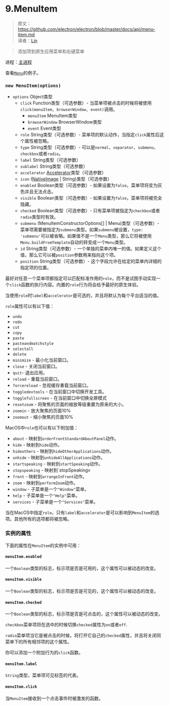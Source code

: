 # 9.MenuItem

> 原文：https://github.com/electron/electron/blob/master/docs/api/menu-item.md    
译者：[Lin](https://github.com/ShmilyLin)   


> 添加项到原生应用菜单和右键菜单

进程：[主进程](../../guides/glossary-of-terms.md#main-process)

查看[`Menu`](./Menu.md)的例子。

### `new MenuItem(options)`

 * `options` Object类型
     * `click` Function类型（可选参数）- 当菜单项被点击的时候将被使用`click(menuItem, browserWindow, event)`调用。
         * `menuItem` MenuItem类型
         * `browserWindow` BrowserWindow类型
         * `event` Event类型
     * `role` String类型（可选参数）- 菜单项的默认动作，当指定`click`属性后这个属性被忽略。
     * `type` String类型（可选参数）- 可以是`normal`、`separator`、`submenu`、`checkbox`或者`radio`。
     * `label` String类型（可选参数）
     * `sublabel` String类型（可选参数）
     * `accelerator` [Accelerator](https://github.com/electron/electron/blob/master/docs/api/accelerator.md)类型（可选参数）
     * `icon` ([NativeImage](./both/nativeImage.md) | String)类型（可选参数）
     * `enabled` Boolean类型（可选参数）- 如果设置为`false`，菜单项将变为灰色并且无法点击。
     * `visible` Boolean类型（可选参数）- 如果设置为`false`，菜单项将被完全隐藏。
     * `checked` Boolean类型（可选参数）- 只有菜单项被指定为`checkbox`或者`radio`类型时有效。
     * `submenu` (MenuItemConstructorOptions[] | Menu)类型（可选参数）- 菜单项需要被指定为`submenu`类型。如果`submenu`被设置，`type: 'submenu'`可以被省略。如果值不是一个`Menu`类型，那么它将被使用`Menu.buildFromTemplate`自动的转变成一个`Menu`类型。
     * `id` String类型（可选参数）- 一个单独的菜单内唯一的值。如果定义这个值，那么它可以被`position`参数用来指向这个项。
     * `position` String类型（可选参数）- 这个字段允许在给定的菜单内详细的指定项的位置。

最好对任意一个菜单项都指定可以匹配标准作用的`role`，而不是试图手动实现一个`click`函数的执行内容。内置的`role`行为将会给予最好的原生体验。

当使用`role`时`label`和`accelerator`是可选的，并且将默认为每个平台适当的值。

`role`属性可以有以下值：

 * `undo`
 * `redo`
 * `cut`
 * `copy`
 * `paste`
 * `pasteandmatchstyle`
 * `selectall`
 * `delete`
 * `minimize` - 最小化当前窗口。
 * `close` - 关闭当前窗口。
 * `quit`- 退出应用。
 * `reload` - 重载当前窗口。
 * `forcereload` - 忽视缓存重载当前窗口。
 * `toggledevtools` - 在当前窗口中切换开发工具。
 * `togglefullscreen` - 在当前窗口中切换全屏模式
 * `resetzoom` - 将聚焦的页面的缩放等级重置为原来的大小。
 * `zoomin` - 放大聚焦的页面10%
 * `zoomout` - 缩小聚焦的页面10%

MacOS中`role`也可以有以下附加值：

 * `about` - 映射到`orderFrontStandardAboutPanel`动作。
 * `hide` - 映射到`hide`动作。
 * `hideothers` - 映射到`hideOtherApplications`动作。
 * `unhide` - 映射到`unhideAllApplications`动作。
 * `startspeaking` - 映射到`startSpeaking`动作。
 * `stopspeaking` - 映射到`stopSpeakingv
 * `front` - 映射到`arrangeInFront`动作。
 * `zoom` - 映射到`performZoom`动作。
 * `window` - 子菜单是一个`"Window"`菜单。
 * `help` - 子菜单是一个`"Help"`菜单。
 * `services` - 子菜单是一个`"Services"`菜单。

当在MacOS中指定`role`，只有`label`和`accelerator`是可以影响到`MenuItem`的选项。其他所有的选项都将被忽略。

### 实例的属性

下面的属性在`MenuItem`的实例中可用：

#### `menuItem.enabled`

一个`Boolean`类型的标志，标示项是否是可用的，这个属性可以被动态的改变。

#### `menuItem.visible`

一个`Boolean`类型的标志，标示项是否是可见的，这个属性可以被动态的改变。

#### `menuItem.checked`

一个`Boolean`类型的标志，标示项是否是可点击的，这个属性可以被动态的改变。

`checkbox`菜单项将在选中的时候切换`checked`属性为`on`或者`off`.

`radio`菜单项当它是被点击的时候，将打开它自己的`checked`属性，并且将关闭同菜单下的所有相邻项的这个属性。

你可以添加一个附加行为的`click`函数。

#### `menuItem.label`

`String`类型，菜单项可见标签的代表。

#### `menuItem.click`

当`MenuItem`接收到一个点击事件时被激发的函数。